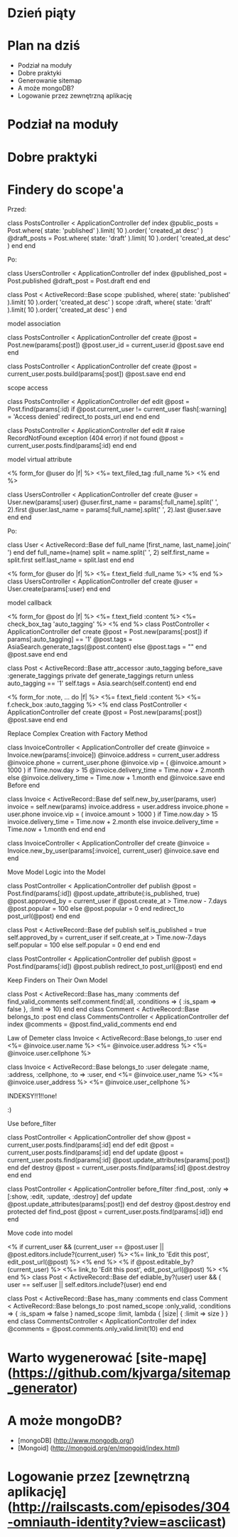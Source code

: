 <!SLIDE title-slide transition=fade>

# Dzień piąty #

<!SLIDE smaller bullets incremental transition=fade>

# Plan na dziś #

  * Podział na moduły
  * Dobre praktyki
  * Generowanie sitemap
  * A może mongoDB?
  * Logowanie przez zewnętrzną aplikację

<!SLIDE smaller transition=fade>

# Podział na moduły

<!SLIDE smaller transition=fade>

# Dobre praktyki

<!SLIDE smaller transition=fade>

# Findery do scope'a

<!SLIDE smaller transition=fade>

Przed:

class PostsController < ApplicationController
  def index
    @public_posts = Post.where( state: 'published' ).limit( 10 ).order( 'created_at desc' )
    @draft_posts  = Post.where( state: 'draft' ).limit( 10 ).order( 'created_at desc' )
  end
end

<!SLIDE smaller transition=fade>

Po:

class UsersController < ApplicationController
  def index
    @published_post = Post.published
    @draft_post = Post.draft
  end
end

class Post < ActiveRecord::Base
  scope :published, where( state: 'published' ).limit( 10 ).order( 'created_at desc' )
  scope :draft, where( state: 'draft' ).limit( 10 ).order( 'created_at desc' )
end

<!SLIDE smaller transition=fade>

model association

<!SLIDE smaller transition=fade>

class PostsController < ApplicationController
  def create
    @post = Post.new(params[:post])
    @post.user_id = current_user.id
    @post.save
  end
end

<!SLIDE smaller transition=fade>

class PostsController < ApplicationController
  def create
    @post = current_user.posts.build(params[:post])
    @post.save
  end
end

<!SLIDE smaller transition=fade>

 scope access

<!SLIDE smaller transition=fade>

class PostsController < ApplicationController
  def edit
    @post = Post.find(params[:id)
    if @post.current_user != current_user
      flash[:warning] = 'Access denied'
      redirect_to posts_url
    end
  end
end

<!SLIDE smaller transition=fade>

class PostsController < ApplicationController
  def edit
    # raise RecordNotFound exception (404 error) if not found
    @post = current_user.posts.find(params[:id)
  end
end

<!SLIDE smaller transition=fade>

model virtual attribute

<!SLIDE smaller transition=fade>

<% form_for @user do |f| %>
    <%= text_filed_tag :full_name %>
<% end %>

class UsersController < ApplicationController
  def create
    @user = User.new(params[:user)
    @user.first_name = params[:full_name].split(' ', 2).first
    @user.last_name = params[:full_name].split(' ', 2).last
    @user.save
end end

<!SLIDE smaller transition=fade>

Po:

class User < ActiveRecord::Base
          def full_name
            [first_name, last_name].join(' ')
end
          def full_name=(name)
            split = name.split(' ', 2)
            self.first_name = split.first
            self.last_name = split.last
end end

<!SLIDE smaller transition=fade>

<% form_for @user do |f| %>
  <%= f.text_field :full_name %>
<% end %>
class UsersController < ApplicationController
  def create
    @user = User.create(params[:user)
end end

<!SLIDE smaller transition=fade>

 model callback

 <% form_for @post do |f| %>
  <%= f.text_field :content %>
  <%= check_box_tag 'auto_tagging' %>
<% end %>
class PostController < ApplicationController
  def create
    @post = Post.new(params[:post])
    if params[:auto_tagging] == '1'
      @post.tags = AsiaSearch.generate_tags(@post.content)
else
      @post.tags = ""
    end
    @post.save
  end
end

<!SLIDE smaller transition=fade>

class Post < ActiveRecord::Base
  attr_accessor :auto_tagging
  before_save :generate_taggings
private
def generate_taggings
return unless auto_tagging == '1' self.tags = Asia.search(self.content)
end end

<!SLIDE smaller transition=fade>

<% form_for :note, ... do |f| %>
  <%= f.text_field :content %>
  <%= f.check_box :auto_tagging %>
<% end
class PostController < ApplicationController
  def create
    @post = Post.new(params[:post])
    @post.save
end end

<!SLIDE smaller transition=fade>

Replace Complex Creation with Factory Method

<!SLIDE smaller transition=fade>

class InvoiceController < ApplicationController
      def create
        @invoice = Invoice.new(params[:invoice])
        @invoice.address = current_user.address
        @invoice.phone = current_user.phone
        @invoice.vip = ( @invoice.amount > 1000 )
        if Time.now.day > 15
          @invoice.delivery_time = Time.now + 2.month
else
          @invoice.delivery_time = Time.now + 1.month
        end
        @invoice.save
      end
Before
end

<!SLIDE smaller transition=fade>

class Invoice < ActiveRecord::Base
       def self.new_by_user(params, user)
         invoice = self.new(params)
         invoice.address = user.address
         invoice.phone = user.phone
         invoice.vip = ( invoice.amount > 1000 )
         if Time.now.day > 15
           invoice.delivery_time = Time.now + 2.month
else
           invoice.delivery_time = Time.now + 1.month
         end
end end

<!SLIDE smaller transition=fade>

class InvoiceController < ApplicationController
  def create
    @invoice = Invoice.new_by_user(params[:invoice], current_user)
    @invoice.save
  end
end

<!SLIDE smaller transition=fade>

 Move Model Logic into the Model

<!SLIDE smaller transition=fade>

 class PostController < ApplicationController
     def publish
       @post = Post.find(params[:id])
       @post.update_attribute(:is_published, true)
       @post.approved_by = current_user
       if @post.create_at > Time.now - 7.days
         @post.popular = 100
       else
         @post.popular = 0
       end
       redirect_to post_url(@post)
     end
end

<!SLIDE smaller transition=fade>

class Post < ActiveRecord::Base
         def publish
           self.is_published = true
           self.approved_by = current_user
           if self.create_at > Time.now-7.days
             self.popular = 100
           else
             self.popular = 0
           end
end end

<!SLIDE smaller transition=fade>

class PostController < ApplicationController
  def publish
    @post = Post.find(params[:id])
    @post.publish
    redirect_to post_url(@post)
  end
end

<!SLIDE smaller transition=fade>

 Keep Finders on Their Own Model

  class Post < ActiveRecord::Base
      has_many :comments
      def find_valid_comments
        self.comment.find(:all, :conditions => { :is_spam => false },
:limit => 10)
end end
    class Comment < ActiveRecord::Base
      belongs_to :post
end
    class CommentsController < ApplicationController
      def index
        @comments = @post.find_valid_comments
      end
end

<!SLIDE smaller transition=fade>

Law of Demeter
   class Invoice < ActiveRecord::Base
     belongs_to :user
end
   <%= @invoice.user.name %>
   <%= @invoice.user.address %>
   <%= @invoice.user.cellphone %>

<!SLIDE smaller transition=fade>

class Invoice < ActiveRecord::Base
  belongs_to :user
  delegate :name, :address, :cellphone, :to => :user,
end
<%= @invoice.user_name %>
<%= @invoice.user_address %>
<%= @invoice.user_cellphone %>

<!SLIDE smaller transition=fade>

INDEKSY!!1!!one!

:)

<!SLIDE smaller transition=fade>

 Use before_filter

<!SLIDE smaller transition=fade>

 class PostController < ApplicationController
  def show
    @post = current_user.posts.find(params[:id]
end
  def edit
    @post = current_user.posts.find(params[:id]
end
  def update
    @post = current_user.posts.find(params[:id]
    @post.update_attributes(params[:post])
end
  def destroy
    @post = current_user.posts.find(params[:id]
    @post.destroy
end end

<!SLIDE smaller transition=fade>

class PostController < ApplicationController
  before_filter :find_post, :only => [:show, :edit, :update, :destroy]
  def update
    @post.update_attributes(params[:post])
end
  def destroy
    @post.destroy
end
protected
  def find_post
    @post = current_user.posts.find(params[:id])
end end

<!SLIDE smaller transition=fade>

Move code into model

<!SLIDE smaller transition=fade>

<% if current_user && (current_user == @post.user || @post.editors.include?(current_user) %>
        <%= link_to 'Edit this post', edit_post_url(@post) %>
      <% end %>
      <% if @post.editable_by?(current_user) %>
        <%= link_to 'Edit this post', edit_post_url(@post) %>
<% end %>
      class Post < ActiveRecord::Base
        def ediable_by?(user)
          user && ( user == self.user || self.editors.include?(user)
        end
end

<!SLIDE smaller transition=fade>

   class Post < ActiveRecord::Base
       has_many :comments
     end
     class Comment < ActiveRecord::Base
       belongs_to :post
       named_scope :only_valid, :conditions => { :is_spam => false }
       named_scope :limit, lambda { |size| { :limit => size } }
     end
     class CommentsController < ApplicationController
       def index
         @comments = @post.comments.only_valid.limit(10)
       end
end


<!SLIDE smaller transition=fade>

# Warto wygenerować [site-mapę] (https://github.com/kjvarga/sitemap_generator)

<!SLIDE smaller bullets incremental transition=fade>

# A może mongoDB?

  * [mongoDB] (http://www.mongodb.org/)
  * [Mongoid] (http://mongoid.org/en/mongoid/index.html)

<!SLIDE smaller bullets incremental transition=fade>

# Logowanie przez [zewnętrzną aplikację] (http://railscasts.com/episodes/304-omniauth-identity?view=asciicast)